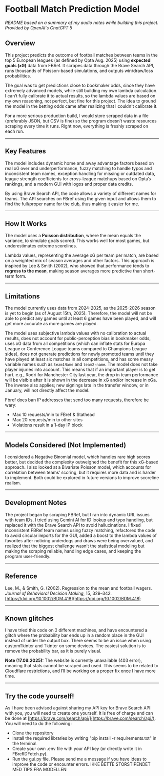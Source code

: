# Football Match Prediction Model

*README based on a summary of my audio notes while building this project. Provided by OpenAI's ChatGPT 5*

## Overview

This project predicts the outcome of football matches between teams in the top 5 European leagues (as defined by Opta Aug. 2025) using **expected goals (xG)** data from FBRef. It scrapes data through the Brave Search API, runs thousands of Poisson-based simulations, and outputs win/draw/loss probabilities.

The goal was to get predictions close to bookmaker odds, since they have extremely advanced models, while still building my own lambda calculation. I can’t fully calibrate it to actual results, so the lambda values are based on my own reasoning, not perfect, but fine for this project. The idea to ground the model in the betting odds came after realizing that I couldn't calibrate it.

For a more serious production build, I would store scraped data in a file (preferably JSON, but CSV is fine) so the program doesn’t waste resources scraping every time it runs. Right now, everything is freshly scraped on each run.

---

## Key Features

The model includes dynamic home and away advantage factors based on real xG over and underperformance, fuzzy matching to handle typos and inconsistent team names, exception handling for missing or outdated data, league strength coefficients for cross-league matchups based on Opta’s rankings, and a modern GUI with logos and proper data credits.

By using Brave Search API, the code allows a variety of different names for teams. The API searches on FBref using the given input and allows them to find the full/proper name for the club, thus making it easier for me.

---

## How It Works

The model uses a **Poisson distribution**, where the mean equals the variance, to simulate goals scored. This works well for most games, but underestimates extreme scorelines.

Lambda values, representing the average xG per team per match, are based on a weighted mix of season averages and other factors. This approach is inspired by Lee & Smith (2002), who showed that performance tends to **regress to the mean**, making season averages more predictive than short-term form.

---

## Limitations

The model currently uses data from 2024-2025, as the 2025-2026 season is yet to begin (as of August 15th, 2025). Therefore, the model will not be able to predict any games until at least 6 games have been played, and will get more accurate as more games are played.

The model uses subjective lambda values with no calibration to actual results, does not account for public-perception bias in bookmaker odds, uses xG data from all competitions (which can inflate stats for Europa League or Conference League teams compared to Champions League sides), does not generate predictions for newly promoted teams until they have played at least six matches in all competitions, and has some messy variable names such as `team1Name` and `team2-name`. The model does not take player injuries into account. This means that if an important player is to get hurt, e.g., Rodri for Manchester City last year, the drop in team performance will be visible after it is shown in the decrease in xG and/or increase in xGa. The inverse also applies; new signings late in the transfer window, or in January, will not directly affect the model.

Fbref does ban IP addresses that send too many requests, therefore be wary: 
- Max 10 requests/min to FBref & Stathead
- Max 20 requests/min to other sites
- Violations result in a 1-day IP block

---

## Models Considered (Not Implemented)

I considered a Negative Binomial model, which handles rare high scores better, but decided the complexity outweighed the benefit for this xG-based approach. I also looked at a Bivariate Poisson model, which accounts for correlation between teams’ scoring, but it requires more data and is harder to implement. Both could be explored in future versions to improve scoreline realism.

---

## Development Notes

The project began by scraping FBRef, but I ran into dynamic URL issues with team IDs. I tried using Gemini AI for ID lookup and typo handling, but replaced it with the Brave Search API to avoid hallucinations. I fixed inconsistent FBRef team names using fuzzy matching, refactored the code to avoid circular imports for the GUI, added a boost to the lambda values of favorites after noticing underdogs and draws were being overvalued, and realized that the biggest challenge wasn’t the statistical modeling but making the scraping reliable, handling edge cases, and keeping the program user-friendly.

---

## Reference

Lee, M., & Smith, G. (2002). Regression to the mean and football wagers. *Journal of Behavioral Decision Making*, 15, 329–342. [https://doi.org/10.1002/BDM.418](https://doi.org/10.1002/BDM.418)

---

## Known glitches

I have tried this code on 3 different machines, and have encountered a glitch where the probability bar ends up in a random place in the GUI instead of under the output box. There seems to be an issue when using customTkinter and Tkinter on some devices. The easiest solution is to remove the probability bar, as it is purely visual.

**Note (17.09.2025):** The website is currently unavailable (403 error), meaning that stats cannot be scraped and used. This seems to be related to Cloudflare restrictions, and I’ll be working on a proper fix once I have more time. 


---

## Try the code yourself!
As I have been advised against sharing my API key for Brave Search API with you, you will need to create one yourself. It is free of charge and can be done at [https://brave.com/search/api/](https://brave.com/search/api/). You will need to do the following:

* Clone the repository
* Install the required libraries by writing "pip install -r requirements.txt" in the terminal.
* Create your own .env file with your API key (or directly write it in FBrefIDFetch.py).
* Run the gui.py file.
Please send me a message if you have ideas to improve the code or encounter errors.
IKKE BETTE STORSTIPENDET MED TIPS FRA MODELLEN

